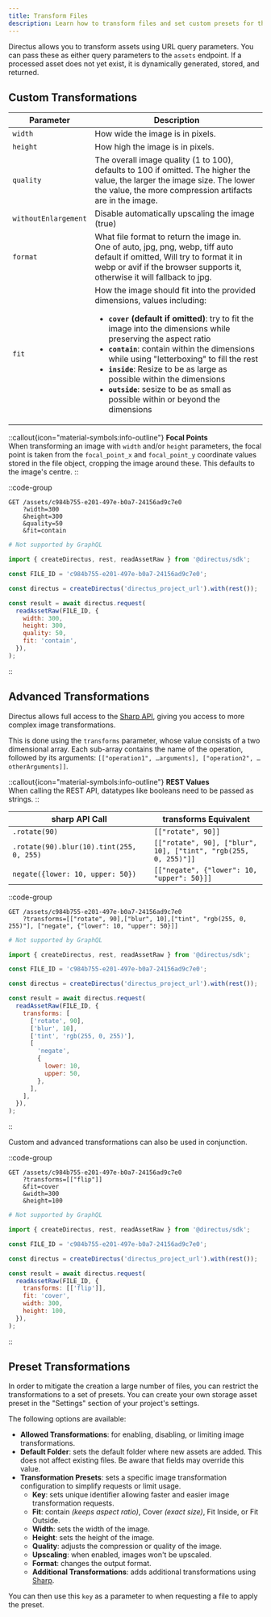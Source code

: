 ```yaml
---
title: Transform Files
description: Learn how to transform files and set custom presets for these transformations.
---
```


Directus allows you to transform assets using URL query parameters. You can pass these as either query parameters to the `assets` endpoint. If a processed asset does not yet exist, it is dynamically generated, stored, and returned.

## Custom Transformations

| Parameter            | Description                                                                                                                                                                                                                                                                                                                                                                                                                                                                      |
| -------------------- | -------------------------------------------------------------------------------------------------------------------------------------------------------------------------------------------------------------------------------------------------------------------------------------------------------------------------------------------------------------------------------------------------------------------------------------------------------------------------------- |
| `width`              | How wide the image is in pixels.                                                                                                                                                                                                                                                                                                                                                                                                                                                 |
| `height`             | How high the image is in pixels.                                                                                                                                                                                                                                                                                                                                                                                                                                                 |
| `quality`            | The overall image quality (1 to 100), defaults to 100 if omitted. The higher the value, the larger the image size. The lower the value, the more compression artifacts are in the image.                                                                                                                                                                                                                                                                                         |
| `withoutEnlargement` | Disable automatically upscaling the image (true)                                                                                                                                                                                                                                                                                                                                                                                                                                 |
| `format`             | What file format to return the image in. One of auto, jpg, png, webp, tiff auto default if omitted, Will try to format it in webp or avif if the browser supports it, otherwise it will fallback to jpg.                                                                                                                                                                                                                                                                         |
| `fit`                | How the image should fit into the provided dimensions, values including: <ul><li>**`cover` (default if omitted)**: try to fit the image into the dimensions while preserving the aspect ratio</li><li>**`contain`**: contain within the dimensions while using "letterboxing" to fill the rest</li><li>**`inside`**: Resize to be as large as possible within the dimensions</li> <li>**`outside`**: sesize to be as small as possible within or beyond the dimensions</li></ul> |

::callout{icon="material-symbols:info-outline"}
**Focal Points**  
When transforming an image with `width` and/or `height` parameters, the focal point is taken from the `focal_point_x` and `focal_point_y` coordinate values stored in the file object, cropping the image around these. This defaults to the image's centre.
::

::code-group
```http [REST]
GET /assets/c984b755-e201-497e-b0a7-24156ad9c7e0
	?width=300
	&height=300
	&quality=50
	&fit=contain
```

```graphql [GraphQL]
# Not supported by GraphQL
```

```js [SDK]
import { createDirectus, rest, readAssetRaw } from '@directus/sdk';

const FILE_ID = 'c984b755-e201-497e-b0a7-24156ad9c7e0';

const directus = createDirectus('directus_project_url').with(rest());

const result = await directus.request(
  readAssetRaw(FILE_ID, {
    width: 300,
    height: 300,
    quality: 50,
    fit: 'contain',
  }),
);
```

::

## Advanced Transformations

Directus allows full access to the [Sharp API](https://sharp.pixelplumbing.com/), giving you access to more complex image transformations.

This is done using the `transforms` parameter, whose value consists of a two dimensional array. Each sub-array contains the name of the operation, followed by its arguments: `[["operation1", …arguments], ["operation2", …otherArguments]]`.

::callout{icon="material-symbols:info-outline"}
**REST Values**  
When calling the REST API, datatypes like booleans need to be passed as strings.
::

| sharp API Call                           | transforms Equivalent                                          |
| ---------------------------------------- | -------------------------------------------------------------- |
| `.rotate(90)`                            | `[["rotate", 90]]`                                             |
| `.rotate(90).blur(10).tint(255, 0, 255)` | `[["rotate", 90], ["blur", 10], ["tint", "rgb(255, 0, 255)"]]` |
| `negate({lower: 10, upper: 50})`         | `[["negate", {"lower": 10, "upper": 50}]]`                     |

::code-group
```http [REST]
GET /assets/c984b755-e201-497e-b0a7-24156ad9c7e0
	?transforms=[["rotate", 90],["blur", 10],["tint", "rgb(255, 0, 255)"], ["negate", {"lower": 10, "upper": 50}]]
```

```graphql [GraphQL]
# Not supported by GraphQL
```

```js [SDK]
import { createDirectus, rest, readAssetRaw } from '@directus/sdk';

const FILE_ID = 'c984b755-e201-497e-b0a7-24156ad9c7e0';

const directus = createDirectus('directus_project_url').with(rest());

const result = await directus.request(
  readAssetRaw(FILE_ID, {
    transforms: [
      ['rotate', 90],
      ['blur', 10],
      ['tint', 'rgb(255, 0, 255)'],
      [
        'negate',
        {
          lower: 10,
          upper: 50,
        },
      ],
    ],
  }),
);
```

::

Custom and advanced transformations can also be used in conjunction.

::code-group
```http [REST]
GET /assets/c984b755-e201-497e-b0a7-24156ad9c7e0
	?transforms=[["flip"]]
	&fit=cover
	&width=300
	&height=100
```

```graphql [GraphQL]
# Not supported by GraphQL
```

```js [SDK]
import { createDirectus, rest, readAssetRaw } from '@directus/sdk';

const FILE_ID = 'c984b755-e201-497e-b0a7-24156ad9c7e0';

const directus = createDirectus('directus_project_url').with(rest());

const result = await directus.request(
  readAssetRaw(FILE_ID, {
    transforms: [['flip']],
    fit: 'cover',
    width: 300,
    height: 100,
  }),
);
```

::

## Preset Transformations

In order to mitigate the creation a large number of files, you can restrict the transformations to a set of presets. You can create your own storage asset preset in the "Settings" section of your project's settings.

The following options are available:

- **Allowed Transformations**: for enabling, disabling, or limiting image transformations.
- **Default Folder**: sets the default folder where new assets are added. This does not affect existing files. Be aware
  that fields may override this value.
- **Transformation Presets**: sets a specific image transformation configuration to simplify requests or limit usage.
  - **Key**: sets unique identifier allowing faster and easier image transformation requests.
  - **Fit**: contain _(keeps aspect ratio)_, Cover _(exact size)_, Fit Inside, or Fit Outside.
  - **Width**: sets the width of the image.
  - **Height**: sets the height of the image.
  - **Quality**: adjusts the compression or quality of the image.
  - **Upscaling**: when enabled, images won't be upscaled.
  - **Format**: changes the output format.
  - **Additional Transformations**: adds additional transformations using
    [Sharp](https://sharp.pixelplumbing.com/api-constructor).

You can then use this `key` as a parameter to when requesting a file to apply the preset.
